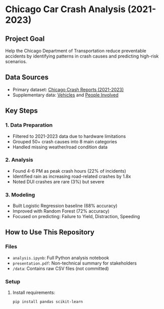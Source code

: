 # Chicago Car Crash Analysis (2021-2023)

## Project Goal
Help the Chicago Department of Transportation reduce preventable accidents by identifying patterns in crash causes and predicting high-risk scenarios.

## Data Sources
- Primary dataset: [Chicago Crash Reports (2021-2023)](https://data.cityofchicago.org/Transportation/Traffic-Crashes-Crashes/85ca-t3if)
- Supplementary data: [Vehicles](https://data.cityofchicago.org/Transportation/Traffic-Crashes-Vehicles/68nd-jvt3) and [People Involved](https://data.cityofchicago.org/Transportation/Traffic-Crashes-People/u6pd-qa9d)

## Key Steps

### 1. Data Preparation
- Filtered to 2021-2023 data due to hardware limitations
- Grouped 50+ crash causes into 8 main categories
- Handled missing weather/road condition data

### 2. Analysis
- Found 4-6 PM as peak crash hours (22% of incidents)
- Identified rain as increasing road-related crashes by 1.8x
- Noted DUI crashes are rare (3%) but severe

### 3. Modeling
- Built Logistic Regression baseline (68% accuracy)
- Improved with Random Forest (72% accuracy)
- Focused on predicting: Failure to Yield, Distraction, Speeding

## How to Use This Repository

### Files
- `analysis.ipynb`: Full Python analysis notebook
- `presentation.pdf`: Non-technical summary for stakeholders
- `/data`: Contains raw CSV files (not committed)

### Setup
1. Install requirements:
   ```bash
   pip install pandas scikit-learn